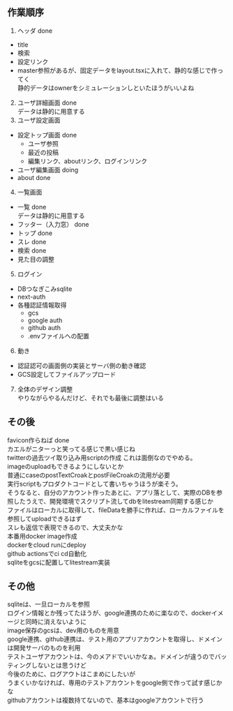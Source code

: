 
## 作業順序
1. ヘッダ done  
  - title  
  - 検索  
  - 設定リンク  
  - master参照があるが、固定データをlayout.tsxに入れて、静的な感じで作ってく  
    静的データはownerをシミュレーションしといたほうがいいよね  
2. ユーザ詳細画面 done  
  データは静的に用意する  
3. ユーザ設定画面  
  - 設定トップ画面 done  
    - ユーザ参照  
    - 最近の投稿  
    - 編集リンク、aboutリンク、ログインリンク  
  - ユーザ編集画面 doing  
  - about done  
4. 一覧画面  
  - 一覧 done  
    データは静的に用意する  
  - フッター（入力窓） done  
  - トップ done  
  - スレ done  
  - 検索 done  
  - 見た目の調整  
5. ログイン  
  - DBつなぎこみsqlite  
  - next-auth  
  - 各種認証情報取得
    - gcs
    - google auth
    - github auth
    - .envファイルへの配置
6. 動き  
  - 認証認可の画面側の実装とサーバ側の動き確認  
  - GCS設定してファイルアップロード  
7. 全体のデザイン調整  
  やりながらやるんだけど、それでも最後に調整はいる  

## その後
favicon作らねば done  
  カエルがニターっと笑ってる感じで黒い感じね  
twitterの過去ツイ取り込み用scriptの作成 これは面倒なのでやめる。  
  imageのuploadもできるようにしないとか  
  普通にcaseのpostTextCroakとpostFileCroakの流用が必要  
  実行scriptもプロダクトコードとして書いちゃうほうが楽そう。  
  そうなると、自分のアカウント作ったあとに、アプリ落として、実際のDBを参照したうえで、開発環境でスクリプト流してdbをlitestream同期する感じか  
  ファイルはローカルに取得して、fileDataを勝手に作れば、ローカルファイルを参照してuploadできるはず  
  スレも返信で表現できるので、大丈夫かな  
本番用docker image作成  
dockerをcloud runにdeploy  
github actionsでci cd自動化  
sqliteをgcsに配置してlitestream実装  

## その他
sqliteは、一旦ローカルを参照  
  ログイン情報とか残ってたほうが、google連携のために楽なので、dockerイメージと同時に消えないように  
image保存のgcsは、dev用のものを用意  
google連携、github連携は、テスト用のアプリアカウントを取得し、ドメインは開発サーバのものを利用  
  テストユーザアカウントは、今のメアドでいいかなぁ。ドメインが違うのでバッティングしないとは思うけど  
  今後のために、ログアウトはこまめにしたいが  
  うまくいかなければ、専用のテストアカウントをgoogle側で作って試す感じかな  
  githubアカウントは複数持てないので、基本はgoogleアカウントで行う  

